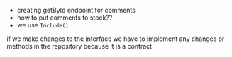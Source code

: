 - creating getById endpoint for comments
- how to put comments to stock??
- we use `Include()`


if we make changes to the interface we have to implement any changes or methods in the repository because it is a contract
